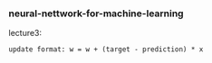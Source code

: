 ### neural-nettwork-for-machine-learning
lecture3:

    update format: w = w + (target - prediction) * x
